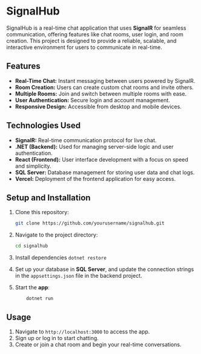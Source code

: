 # SignalHub

SignalHub is a real-time chat application that uses **SignalR** for seamless communication, offering features like chat rooms, user login, and room creation. This project is designed to provide a reliable, scalable, and interactive environment for users to communicate in real-time.

## Features

- **Real-Time Chat:** Instant messaging between users powered by SignalR.
- **Room Creation:** Users can create custom chat rooms and invite others.
- **Multiple Rooms:** Join and switch between multiple rooms with ease.
- **User Authentication:** Secure login and account management.
- **Responsive Design:** Accessible from desktop and mobile devices.

## Technologies Used

- **SignalR:** Real-time communication protocol for live chat.
- **.NET (Backend):** Used for managing server-side logic and user authentication.
- **React (Frontend):** User interface development with a focus on speed and simplicity.
- **SQL Server:** Database management for storing user data and chat logs.
- **Vercel:** Deployment of the frontend application for easy access.

## Setup and Installation

1. Clone this repository:
    ```bash
    git clone https://github.com/yourusername/signalhub.git
    ```

2. Navigate to the project directory:
    ```bash
    cd signalhub
    ```

3. Install dependencies
        ```
           dotnet restore
        ```

4. Set up your database in **SQL Server**, and update the connection strings in the `appsettings.json` file in the backend project.

5. Start the **app**:
    ```
        dotnet run
    ```

## Usage

1. Navigate to `http://localhost:3000` to access the app.
2. Sign up or log in to start chatting.
3. Create or join a chat room and begin your real-time conversations.
